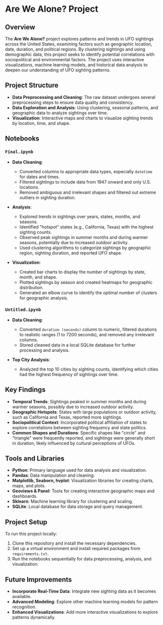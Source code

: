 # Are We Alone? Project

## Overview
The **Are We Alone?** project explores patterns and trends in UFO sightings across the United States, examining factors such as geographic location, date, duration, and political regions. By clustering sightings and using demographic data, this project seeks to identify potential correlations with sociopolitical and environmental factors. The project uses interactive visualizations, machine learning models, and historical data analysis to deepen our understanding of UFO sighting patterns.

## Project Structure

- **Data Preprocessing and Cleaning**: The raw dataset undergoes several preprocessing steps to ensure data quality and consistency.
- **Data Exploration and Analysis**: Using clustering, seasonal patterns, and geographic data to analyze sightings over time.
- **Visualization**: Interactive maps and charts to visualize sighting trends by location, time, and shape.

## Notebooks

### `Final.ipynb`
- **Data Cleaning**: 
  - Converted columns to appropriate data types, especially `datetime` for dates and times.
  - Filtered sightings to include data from 1947 onward and only U.S. locations.
  - Removed ambiguous and irrelevant shapes and filtered out extreme outliers in sighting duration.

- **Analysis**: 
  - Explored trends in sightings over years, states, months, and seasons.
  - Identified "hotspot" states (e.g., California, Texas) with the highest sighting counts.
  - Observed peak sightings in summer months and during warmer seasons, potentially due to increased outdoor activity.
  - Used clustering algorithms to categorize sightings by geographic region, sighting duration, and reported UFO shape.

- **Visualization**:
  - Created bar charts to display the number of sightings by state, month, and shape.
  - Plotted sightings by season and created heatmaps for geographic distribution.
  - Generated an elbow curve to identify the optimal number of clusters for geographic analysis.

### `Untitled.ipynb`
- **Data Cleaning**: 
  - Converted `duration (seconds)` column to numeric, filtered durations to realistic ranges (1 to 7200 seconds), and removed any irrelevant columns.
  - Stored cleaned data in a local SQLite database for further processing and analysis.

- **Top City Analysis**:
  - Analyzed the top 10 cities by sighting counts, identifying which cities had the highest frequency of sightings over time.

## Key Findings
- **Temporal Trends**: Sightings peaked in summer months and during warmer seasons, possibly due to increased outdoor activity.
- **Geographic Hotspots**: States with large populations or outdoor activity, such as California and Texas, reported more sightings.
- **Sociopolitical Context**: Incorporated political affiliation of states to explore correlations between sighting frequency and state politics.
- **Common Shapes and Durations**: Specific shapes like "circle" and "triangle" were frequently reported, and sightings were generally short in duration, likely influenced by cultural perceptions of UFOs.

## Tools and Libraries
- **Python**: Primary language used for data analysis and visualization.
- **Pandas**: Data manipulation and cleaning.
- **Matplotlib, Seaborn, hvplot**: Visualization libraries for creating charts, maps, and plots.
- **Geoviews & Panel**: Tools for creating interactive geographic maps and dashboards.
- **Sklearn**: Machine learning library for clustering and scaling.
- **SQLite**: Local database for data storage and query management.

## Project Setup
To run this project locally:
1. Clone this repository and install the necessary dependencies.
2. Set up a virtual environment and install required packages from `requirements.txt`.
3. Run the notebooks sequentially for data preprocessing, analysis, and visualization.

## Future Improvements
- **Incorporate Real-Time Data**: Integrate new sighting data as it becomes available.
- **Advanced Modeling**: Explore other machine learning models for pattern recognition.
- **Enhanced Visualizations**: Add more interactive visualizations to explore patterns dynamically.
